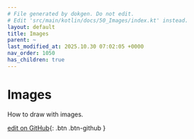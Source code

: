 ```yaml
---
# File generated by dokgen. Do not edit. 
# Edit 'src/main/kotlin/docs/50_Images/index.kt' instead.
layout: default
title: Images
parent: ~
last_modified_at: 2025.10.30 07:02:05 +0000
nav_order: 1050
has_children: true
---
```

 
# Images

How to draw with images.
 

[edit on GitHub](https://github.com/openrndr/openrndr-guide/blob/main/src/main/kotlin/docs/50_Images/index.kt){: .btn .btn-github }